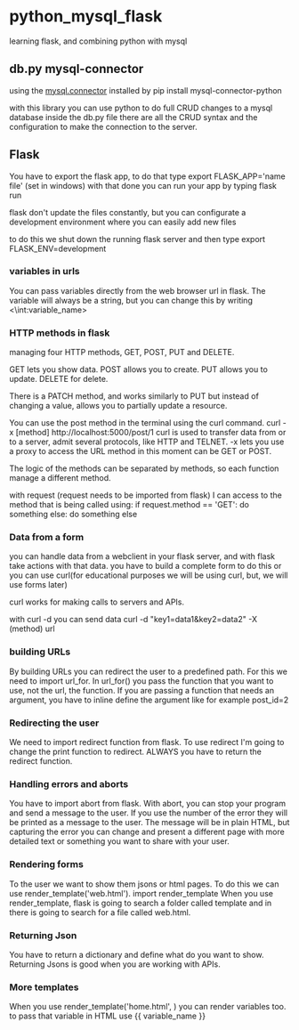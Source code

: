 # python_mysql_flask
learning flask, and combining python with mysql

## db.py mysql-connector
using the [mysql.connector](https://dev.mysql.com/doc/connector-python/en/) 
installed by pip install mysql-connector-python

with this library you can use python to do full CRUD changes to a mysql database
inside the db.py file there are all the CRUD syntax and the configuration to make the connection to the server.

## Flask

You have to export the flask app, to do that type export FLASK_APP='name file' (set in windows)
with that done you can run your app by typing flask run

flask don't update the files constantly, but you can configurate a development environment where you can easily add new files

to do this we shut down the running flask server and then type export FLASK_ENV=development


### variables in urls

You can pass variables directly from the web browser url in flask. 
The variable will always be a string, but you can change this by writing <\int:variable_name>

### HTTP methods in flask

managing four HTTP methods, GET, POST, PUT and DELETE.

GET lets you show data.
POST allows you to create.
PUT allows you to update.
DELETE for delete.

There is a PATCH method, and works similarly to PUT but instead of changing a value, allows you to partially update a resource. 

You can use the post method in the terminal using the curl command.
curl -x [method] http://localhost:5000/post/1
curl is used to transfer data from or to a server, admit several protocols, like HTTP and TELNET.
-x lets you use a proxy to access the URL
method in this moment can be GET or POST.

The logic of the methods can be separated by methods, so each function manage a different method.

with request (request needs to be imported from flask) I can access to the method that is being called using: 
    if request.method == 'GET':
        do something
    else:
        do something else

### Data from a form

you can handle data from a webclient in your flask server, and with flask take actions with that data.
you have to build a complete form to do this or you can use curl(for educational purposes we will be using curl, but, we will use forms later)

curl works for making calls to servers and APIs.

with curl -d you can send data
curl -d "key1=data1&key2=data2" -X (method) url

### building URLs

By building URLs you can redirect the user to a predefined path.
For this we need to import url_for.
In url_for() you pass the function that you want to use, not the url, the function.
If you are passing a function that needs an argument, you have to inline define the argument like for example post_id=2 


### Redirecting the user

We need to import redirect function from flask.
To use redirect I'm going to change the print function to redirect.
ALWAYS you have to return the redirect function. 

### Handling errors and aborts

You have to import abort from flask.
With abort, you can stop your program and send a message to the user. If you use the number of the error they will be printed as a message to the user.
The message will be in plain HTML, but capturing the error you can change and present a different page with more detailed text or something you want to share with your user.

### Rendering forms

To the user we want to show them jsons or html pages.
To do this we can use render_template('web.html').
import render_template
When you use render_template, flask is going to search a folder called template and in there is going to search for a file called web.html.

### Returning Json

You have to return a dictionary and define what do you want to show.
Returning Jsons is good when you are working with APIs.

### More templates

When you use render_template('home.html', ) you can render variables too.
to pass that variable in HTML use {{ variable_name }} 
